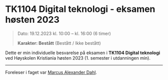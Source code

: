# TK1104 Digital teknologi - eksamen høsten 2023

> Dato: 19.12.2023 kl. 10:00 – kl. 16:00 (6 timer)
>
> **Karakter: Bestått** (Bestått / Ikke bestått)

Dette er min individuelle besvarelse på eksamen i **TK1104 Digital teknologi** ved Høyskolen Kristiania høsten 2023 (1. semester i utdanningen min).

-----

Foreleser i faget var [Marcus Alexander Dahl](https://www.linkedin.com/in/marcus-alexander-dahl/).
